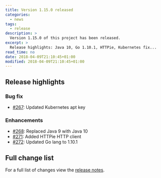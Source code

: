 ```yaml
---
title: Version 1.15.0 released
categories:
  - news
tags:
  - release
description: >
  Version 1.15.0 of this project has been released.
excerpt: >
  Release highlights: Java 10, Go 1.10.1, HTTPie, Kubernetes fix...
read_time: no
date: 2018-04-09T21:10:45+01:00
modified: 2018-04-09T21:10:45+01:00
---
```


## Release highlights

### Bug fix
* [#267](https://github.com/gantsign/development-environment/pull/267):
  Updated Kubernetes apt key

### Enhancements
* [#268](https://github.com/gantsign/development-environment/pull/268):
  Replaced Java 9 with Java 10
* [#271](https://github.com/gantsign/development-environment/pull/271):
  Added HTTPie HTTP client
* [#272](https://github.com/gantsign/development-environment/pull/272):
  Updated Go lang to 1.10.1

## Full change list

For a full list of changes view the
[release notes](https://github.com/gantsign/development-environment/releases/tag/1.15.0).
